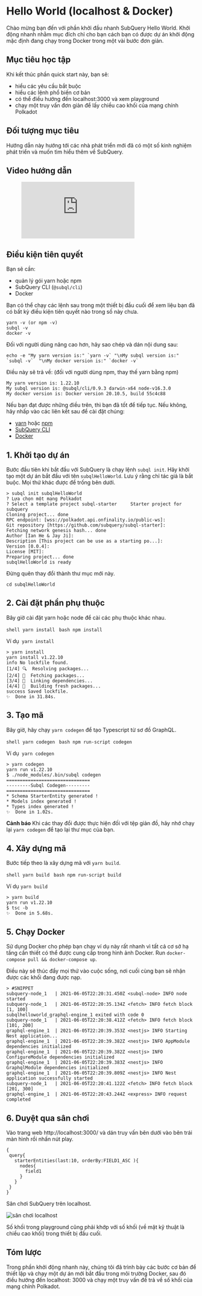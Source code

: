 # Hello World (localhost & Docker)

Chào mừng bạn đến với phần khởi đầu nhanh SubQuery Hello World. Khởi động nhanh nhằm mục đích chỉ cho bạn cách bạn có được dự án khởi động mặc định đang chạy trong Docker trong một vài bước đơn giản.

## Mục tiêu học tập

Khi kết thúc phần quick start này, bạn sẽ:

- hiểu các yêu cầu bắt buộc
- hiểu các lệnh phổ biến cơ bản
- có thể điều hướng đến localhost:3000 và xem playground
- chạy một truy vấn đơn giản để lấy chiều cao khối của mạng chính Polkadot

## Đối tượng mục tiêu

Hướng dẫn này hướng tới các nhà phát triển mới đã có một số kinh nghiệm phát triển và muốn tìm hiểu thêm về SubQuery.

## Video hướng dẫn

<figure class="video_container">
  <iframe src="https://www.youtube.com/embed/j034cyUYb7k" frameborder="0" allowfullscreen="true"></iframe>
</figure>

## Điều kiện tiên quyết

Bạn sẽ cần:

- quản lý gói yarn hoặc npm
- SubQuery CLI (`@subql/cli`)
- Docker

Bạn có thể chạy các lệnh sau trong một thiết bị đầu cuối để xem liệu bạn đã có bất kỳ điều kiện tiên quyết nào trong số này chưa.

```shell
yarn -v (or npm -v)
subql -v
docker -v
```

Đối với người dùng nâng cao hơn, hãy sao chép và dán nội dung sau:

```shell
echo -e "My yarn version is:" `yarn -v` "\nMy subql version is:" `subql -v`  "\nMy docker version is:" `docker -v`
```

Điều này sẽ trả về: (đối với người dùng npm, thay thế yarn bằng npm)

```shell
My yarn version is: 1.22.10
My subql version is: @subql/cli/0.9.3 darwin-x64 node-v16.3.0
My docker version is: Docker version 20.10.5, build 55c4c88
```

Nếu bạn đạt được những điều trên, thì bạn đã tốt để tiếp tục. Nếu không, hãy nhấp vào các liên kết sau để cài đặt chúng:

- [yarn](https://classic.yarnpkg.com/en/docs/install/) hoặc [npm](https://www.npmjs.com/get-npm)
- [SubQuery CLI](quickstart.md#install-the-subquery-cli)
- [Docker](https://docs.docker.com/get-docker/)

## 1. Khởi tạo dự án

Bước đầu tiên khi bắt đầu với SubQuery là chạy lệnh `subql init`. Hãy khởi tạo một dự án bắt đầu với tên `subqlHelloWorld`. Lưu ý rằng chỉ tác giả là bắt buộc. Mọi thứ khác được để trống bên dưới.

```shell
> subql init subqlHelloWorld
? Lựa chọn một mạng Polkadot
? Select a template project subql-starter     Starter project for subquery
Cloning project... done
RPC endpoint: [wss://polkadot.api.onfinality.io/public-ws]:
Git repository [https://github.com/subquery/subql-starter]:
Fetching network genesis hash... done
Author [Ian He & Jay Ji]:
Description [This project can be use as a starting po...]:
Version [0.0.4]:
License [MIT]:
Preparing project... done
subqlHelloWorld is ready

```

Đừng quên thay đổi thành thư mục mới này.

```shell
cd subqlHelloWorld
```

## 2. Cài đặt phần phụ thuộc

Bây giờ cài đặt yarn hoặc node để cài các phụ thuộc khác nhau.

<CodeGroup> <CodeGroupItem title="YARN" active> ```shell yarn install ``` </CodeGroupItem>
<CodeGroupItem title="NPM"> ```bash npm install ``` </CodeGroupItem> </CodeGroup>

Ví dụ` yarn install`

```shell
> yarn install
yarn install v1.22.10
info No lockfile found.
[1/4] 🔍  Resolving packages...
[2/4] 🚚  Fetching packages...
[3/4] 🔗  Linking dependencies...
[4/4] 🔨  Building fresh packages...
success Saved lockfile.
✨  Done in 31.84s.
```

## 3. Tạo mã

Bây giờ, hãy chạy `yarn codegen` để tạo Typescript từ sơ đồ GraphQL.

<CodeGroup> <CodeGroupItem title="YARN" active> ```shell yarn codegen ``` </CodeGroupItem>
<CodeGroupItem title="NPM"> ```bash npm run-script codegen ``` </CodeGroupItem> </CodeGroup>

Ví dụ` yarn codegen`

```shell
> yarn codegen
yarn run v1.22.10
$ ./node_modules/.bin/subql codegen
===============================
---------Subql Codegen---------
===============================
* Schema StarterEntity generated !
* Models index generated !
* Types index generated !
✨  Done in 1.02s.
```

**Cảnh báo** Khi các thay đổi được thực hiện đối với tệp giản đồ, hãy nhớ chạy lại `yarn codegen` để tạo lại thư mục của bạn.

## 4. Xây dựng mã

Bước tiếp theo là xây dựng mã với `yarn build`.

<CodeGroup> <CodeGroupItem title="YARN" active> ```shell yarn build ``` </CodeGroupItem>
<CodeGroupItem title="NPM"> ```bash npm run-script build ``` </CodeGroupItem> </CodeGroup>

Ví dụ `yarn build`

```shell
> yarn build
yarn run v1.22.10
$ tsc -b
✨  Done in 5.68s.
```

## 5. Chạy Docker

Sử dụng Docker cho phép bạn chạy ví dụ này rất nhanh vì tất cả cơ sở hạ tầng cần thiết có thể được cung cấp trong hình ảnh Docker. Run `docker-compose pull && docker-compose up`.

Điều này sẽ thúc đẩy mọi thứ vào cuộc sống, nơi cuối cùng bạn sẽ nhận được các khối đang được nạp.

```shell
> #SNIPPET
subquery-node_1   | 2021-06-05T22:20:31.450Z <subql-node> INFO node started
subquery-node_1   | 2021-06-05T22:20:35.134Z <fetch> INFO fetch block [1, 100]
subqlhelloworld_graphql-engine_1 exited with code 0
subquery-node_1   | 2021-06-05T22:20:38.412Z <fetch> INFO fetch block [101, 200]
graphql-engine_1  | 2021-06-05T22:20:39.353Z <nestjs> INFO Starting Nest application...
graphql-engine_1  | 2021-06-05T22:20:39.382Z <nestjs> INFO AppModule dependencies initialized
graphql-engine_1  | 2021-06-05T22:20:39.382Z <nestjs> INFO ConfigureModule dependencies initialized
graphql-engine_1  | 2021-06-05T22:20:39.383Z <nestjs> INFO GraphqlModule dependencies initialized
graphql-engine_1  | 2021-06-05T22:20:39.809Z <nestjs> INFO Nest application successfully started
subquery-node_1   | 2021-06-05T22:20:41.122Z <fetch> INFO fetch block [201, 300]
graphql-engine_1  | 2021-06-05T22:20:43.244Z <express> INFO request completed

```

## 6. Duyệt qua sân chơi

Vào trang web http://localhost:3000/ và dán truy vấn bên dưới vào bên trái màn hình rồi nhấn nút play.

```
{
 query{
   starterEntities(last:10, orderBy:FIELD1_ASC ){
     nodes{
       field1
     }
   }
 }
}

```

Sân chơi SubQuery trên localhost.

![sân chơi localhost](/assets/img/subql_playground.png)

Số khối trong playground cũng phải khớp với số khối (về mặt kỹ thuật là chiều cao khối) trong thiết bị đầu cuối.

## Tóm lược

Trong phần khởi động nhanh này, chúng tôi đã trình bày các bước cơ bản để thiết lập và chạy một dự án mới bắt đầu trong môi trường Docker, sau đó điều hướng đến localhost: 3000 và chạy một truy vấn để trả về số khối của mạng chính Polkadot.

